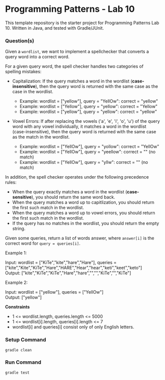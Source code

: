 # Programming Patterns - Lab 10

This template repository is the starter project for Programming Patterns Lab 10. Written in Java, and tested with Gradle/JUnit.

### Question(s)

Given a `wordlist`, we want to implement a spellchecker that converts a query word into a correct word.

For a given query word, the spell checker handles two categories of spelling mistakes:

- Capitalization: If the query matches a word in the wordlist (**case-insensitive**), then the query word is returned with the same case as the case in the wordlist.

  - Example: wordlist = ["yellow"], query = "YellOw": correct = "yellow"
  - Example: wordlist = ["Yellow"], query = "yellow": correct = "Yellow"
  - Example: wordlist = ["yellow"], query = "yellow": correct = "yellow"

- Vowel Errors: If after replacing the vowels ('a', 'e', 'i', 'o', 'u') of the query word with any vowel individually, it matches a word in the wordlist (case-insensitive), then the query word is returned with the same case as the match in the wordlist.
  - Example: wordlist = ["YellOw"], query = "yollow": correct = "YellOw"
  - Example: wordlist = ["YellOw"], query = "yeellow": correct = "" (no match)
  - Example: wordlist = ["YellOw"], query = "yllw": correct = "" (no match)

In addition, the spell checker operates under the following precedence rules:

- When the query exactly matches a word in the wordlist (**case-sensitive**), you should return the same word back.
- When the query matches a word up to capitlization, you should return the first such match in the wordlist.
- When the query matches a word up to vowel errors, you should return the first such match in the wordlist.
- If the query has no matches in the wordlist, you should return the empty string.

Given some queries, return a list of words answer, where `answer[i]` is the correct word for `query = queries[i]`.

Example 1:

Input: wordlist = ["KiTe","kite","hare","Hare"], queries = ["kite","Kite","KiTe","Hare","HARE","Hear","hear","keti","keet","keto"]  
Output: ["kite","KiTe","KiTe","Hare","hare","","","KiTe","","KiTe"]

Example 2:

Input: wordlist = ["yellow"], queries = ["YellOw"]  
Output: ["yellow"]

**Constraints**

- 1 <= wordlist.length, queries.length <= 5000
- 1 <= wordlist[i].length, queries[i].length <= 7
- wordlist[i] and queries[i] consist only of only English letters.

### Setup Command

`gradle clean`

### Run Command

`gradle test`
